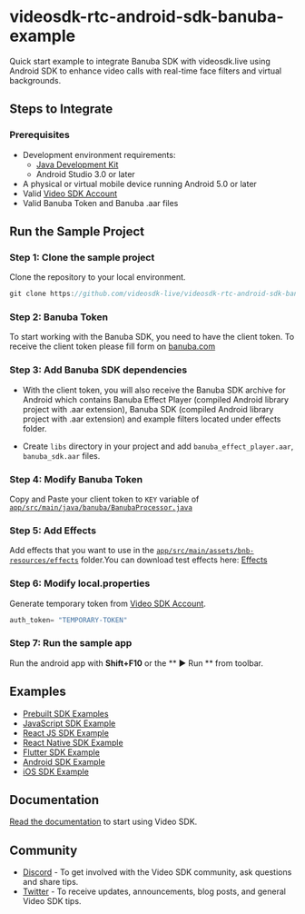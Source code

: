 # videosdk-rtc-android-sdk-banuba-example

Quick start example to integrate Banuba SDK with videosdk.live using Android SDK to enhance video calls with real-time face filters and virtual backgrounds.

## Steps to Integrate
### Prerequisites
- Development environment requirements:
  - [Java Development Kit](https://www.oracle.com/java/technologies/downloads/)
  - Android Studio 3.0 or later
- A physical or virtual mobile device running Android 5.0 or later
- Valid [Video SDK Account](https://app.videosdk.live/)
- Valid Banuba Token and Banuba .aar files

## Run the Sample Project
### Step 1: Clone the sample project
Clone the repository to your local environment.
```js
git clone https://github.com/videosdk-live/videosdk-rtc-android-sdk-banuba-example.git
```

### Step 2: Banuba Token
To start working with the Banuba SDK, you need to have the client token. To receive the client token please fill form on [banuba.com](https://www.banuba.com/)

### Step 3: Add Banuba SDK dependencies
- With the client token, you will also receive the Banuba SDK archive for Android which contains Banuba Effect Player (compiled Android library project with .aar extension), Banuba SDK (compiled Android library project with .aar extension) and example filters located under effects folder. 

- Create `libs` directory in your project and add `banuba_effect_player.aar`, `banuba_sdk.aar` files. 

### Step 4: Modify Banuba Token
Copy and Paste your client token to `KEY` variable of [`app/src/main/java/banuba/BanubaProcessor.java`](../main/app/src/main/java/live/videosdk/rtc/android/java/banuba/BanubaProcessor.java)

### Step 5: Add Effects
Add effects that you want to use in the [`app/src/main/assets/bnb-resources/effects`](../../tree/main/app/src/main/assets/bnb-resources/effects) folder.You can download test effects here: [Effects](https://docs.banuba.com/face-ar-sdk-v1/overview/demo_face_filters)

### Step 6: Modify local.properties
Generate temporary token from [Video SDK Account](https://app.videosdk.live/signup).
```js title="local.properties"
auth_token= "TEMPORARY-TOKEN"
```

### Step 7: Run the sample app
Run the android app with **Shift+F10** or the ** ▶ Run ** from toolbar. 

## Examples
- [Prebuilt SDK Examples](https://github.com/videosdk-live/videosdk-rtc-prebuilt-examples)
- [JavaScript SDK Example](https://github.com/videosdk-live/videosdk-rtc-javascript-sdk-example)
- [React JS SDK Example](https://github.com/videosdk-live/videosdk-rtc-react-sdk-example)
- [React Native SDK Example](https://github.com/videosdk-live/videosdk-rtc-react-native-sdk-example)
- [Flutter SDK Example](https://github.com/videosdk-live/videosdk-rtc-flutter-sdk-example)
- [Android SDK Example](https://github.com/videosdk-live/videosdk-rtc-android-java-sdk-example)
- [iOS SDK Example](https://github.com/videosdk-live/videosdk-rtc-ios-sdk-example)

## Documentation
[Read the documentation](https://docs.videosdk.live/) to start using Video SDK.

## Community
- [Discord](https://discord.gg/Gpmj6eCq5u) - To get involved with the Video SDK community, ask questions and share tips.
- [Twitter](https://twitter.com/video_sdk) - To receive updates, announcements, blog posts, and general Video SDK tips.
